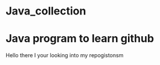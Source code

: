 # Java_collection
<h1>Java program to learn github</h1>
<p>Hello there I your looking into my repogistonsm</p>